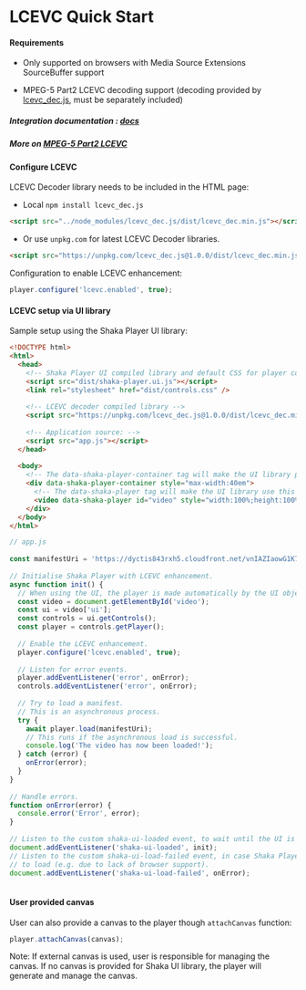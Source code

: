 # LCEVC Quick Start 
 
#### Requirements 
 
 - Only supported on browsers with Media Source Extensions SourceBuffer support 
 
 - MPEG-5 Part2 LCEVC decoding support (decoding provided by [lcevc_dec.js][], 
 must be separately included) 
 
##### Integration documentation : [docs](../design/lcevc-integration.md) 
 
##### More on [MPEG-5 Part2 LCEVC][] 
 
[lcevc_dec.js]: https://www.npmjs.com/package/lcevc_dec.js?activeTab=readme
[MPEG-5 Part2 LCEVC]: https://www.lcevc.org 
 
#### Configure LCEVC 
 
LCEVC Decoder library needs to be included in the HTML page: 
 
- Local `npm install lcevc_dec.js` 
```html 
<script src="../node_modules/lcevc_dec.js/dist/lcevc_dec.min.js"></script> 
``` 
- Or use `unpkg.com` for latest LCEVC Decoder libraries.
```html 
<script src="https://unpkg.com/lcevc_dec.js@1.0.0/dist/lcevc_dec.min.js"></script> 
``` 
 
Configuration to enable LCEVC enhancement: 
```js 
player.configure('lcevc.enabled', true); 
``` 
 
#### LCEVC setup via UI library 
 
Sample setup using the Shaka Player UI library:  
 
```html 
<!DOCTYPE html> 
<html> 
  <head> 
    <!-- Shaka Player UI compiled library and default CSS for player controls: --> 
    <script src="dist/shaka-player.ui.js"></script> 
    <link rel="stylesheet" href="dist/controls.css" /> 
 
    <!-- LCEVC decoder compiled library --> 
    <script src="https://unpkg.com/lcevc_dec.js@1.0.0/dist/lcevc_dec.min.js"></script> 
 
    <!-- Application source: --> 
    <script src="app.js"></script> 
  </head> 
 
  <body> 
    <!-- The data-shaka-player-container tag will make the UI library place the controls in this div. --> 
    <div data-shaka-player-container style="max-width:40em"> 
      <!-- The data-shaka-player tag will make the UI library use this video element. --> 
      <video data-shaka-player id="video" style="width:100%;height:100%"></video> 
    </div> 
  </body> 
</html> 
``` 
 
```js 
// app.js 
 
const manifestUri = 'https://dyctis843rxh5.cloudfront.net/vnIAZIaowG1K7qOt/master.m3u8'; 
 
// Initialise Shaka Player with LCEVC enhancement. 
async function init() { 
  // When using the UI, the player is made automatically by the UI object. 
  const video = document.getElementById('video'); 
  const ui = video['ui']; 
  const controls = ui.getControls(); 
  const player = controls.getPlayer(); 
 
  // Enable the LCEVC enhancement. 
  player.configure('lcevc.enabled', true); 
 
  // Listen for error events. 
  player.addEventListener('error', onError); 
  controls.addEventListener('error', onError); 
 
  // Try to load a manifest. 
  // This is an asynchronous process. 
  try { 
    await player.load(manifestUri); 
    // This runs if the asynchronous load is successful. 
    console.log('The video has now been loaded!'); 
  } catch (error) { 
    onError(error); 
  } 
} 
 
// Handle errors. 
function onError(error) { 
  console.error('Error', error); 
} 
 
// Listen to the custom shaka-ui-loaded event, to wait until the UI is loaded. 
document.addEventListener('shaka-ui-loaded', init); 
// Listen to the custom shaka-ui-load-failed event, in case Shaka Player fails 
// to load (e.g. due to lack of browser support). 
document.addEventListener('shaka-ui-load-failed', onError); 
 
``` 
 
#### User provided canvas 
 
User can also provide a canvas to the player though `attachCanvas` function: 
 
```js 
player.attachCanvas(canvas); 
``` 
 
Note: If external canvas is used, user is responsible for managing 
the canvas. If no canvas is provided for Shaka UI library, the player 
will generate and manage the canvas. 

